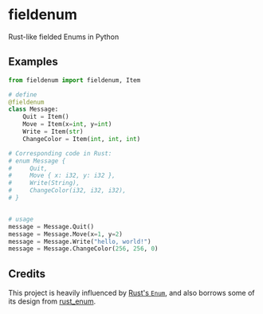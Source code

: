# fieldenum

Rust-like fielded Enums in Python

## Examples

```python
from fieldenum import fieldenum, Item

# define
@fieldenum
class Message:
    Quit = Item()
    Move = Item(x=int, y=int)
    Write = Item(str)
    ChangeColor = Item(int, int, int)

# Corresponding code in Rust:
# enum Message {
#     Quit,
#     Move { x: i32, y: i32 },
#     Write(String),
#     ChangeColor(i32, i32, i32),
# }


# usage
message = Message.Quit()
message = Message.Move(x=1, y=2)
message = Message.Write("hello, world!")
message = Message.ChangeColor(256, 256, 0)
```

## Credits

This project is heavily influenced by [Rust's `Enum`](https://doc.rust-lang.org/reference/items/enumerations.html), and also borrows some of its design from [rust_enum](https://github.com/girvel/rust_enum).
